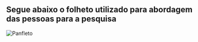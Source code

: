 <h2>Segue abaixo o folheto utilizado para abordagem das pessoas para a pesquisa</h2>

![Panfleto](https://github.com/rodriguessamira/doenca-ela/assets/168653619/a9d29969-acc6-4aca-a4c5-e6b317502325)
